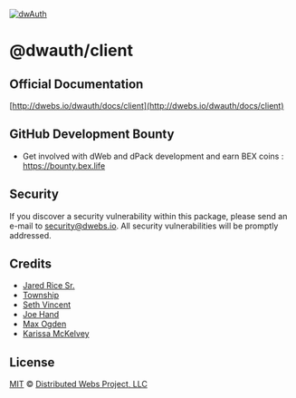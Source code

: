 [![dwAuth](https://raw.githubusercontent.com/DistributedWeb/dweb-design/master/repo-headers/dwauth-header.png)](https://dwebs.io/dwauth)<br>

# @dwauth/client

## Official Documentation

[http://dwebs.io/dwauth/docs/client](http://dwebs.io/dwauth/docs/client)

## GitHub Development Bounty

- Get involved with dWeb and dPack development and earn BEX coins : https://bounty.bex.life

## Security

If you discover a security vulnerability within this package, please send an e-mail to security@dwebs.io. All security vulnerabilities will be promptly addressed.

## Credits

- [Jared Rice Sr.](https://github.com/jaredricesr)
- [Township](https://github.com/township)
- [Seth Vincent](https://github.com/sethvincent)
- [Joe Hand](https://github.com/joehand)
- [Max Ogden](https://github.com/maxogden)
- [Karissa McKelvey](https://github.com/karissa)

## License

[MIT](LICENSE.md) © [Distributed Webs Project, LLC](https://distributedwebs.org)
